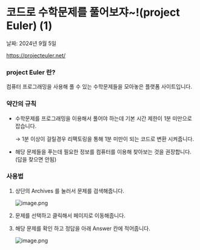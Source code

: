 # 코드로 수학문제를 풀어보쟈~!(project Euler) (1)

날짜: 2024년 9월 5일

https://projecteuler.net/

### project Euler 란?

컴퓨터 프로그래밍을 사용해 풀 수 있는 수학문제들을 모아놓은 플랫폼 사이트입니다.

### 약간의 규칙

- 수학문제를 프로그래밍을 이용해서 풀어야 하는데 기본 시간 제한이 1분 미만으로 잡습니다.
    
    → 1분 이상이 걸릴경우 리팩토링을 통해 1분 미만이 되는 코드로 변환 시켜줍니다.
    
- 해당 문제들을 푸는데 필요한 정보를 컴퓨터를 이용해 찾아보는 것을 권장합니다. (답을 찾으면 안됨)

### 사용법

1. 상단의 Archives 를 눌러서 문제를 검색해줍니다.
    
    ![image.png](../%E1%84%8F%E1%85%A9%E1%84%83%E1%85%B3%E1%84%85%E1%85%A9%20%E1%84%89%E1%85%AE%E1%84%92%E1%85%A1%E1%86%A8%E1%84%86%E1%85%AE%E1%86%AB%E1%84%8C%E1%85%A6%E1%84%85%E1%85%B3%E1%86%AF%20%E1%84%91%E1%85%AE%E1%86%AF%E1%84%8B%E1%85%A5%E1%84%87%E1%85%A9%E1%84%8C%E1%85%A3~!(project%20Euler)%20a409d574b15f40b69a749fda64ab154e/image.png)
    
2. 문제를 선택하고 클릭해서 페이지로 이동해줍니다.
3. 해당 문제를 확인 하고 정답을 아래 Answer 칸에 적어줍니다.
    
    ![image.png](../%E1%84%8F%E1%85%A9%E1%84%83%E1%85%B3%E1%84%85%E1%85%A9%20%E1%84%89%E1%85%AE%E1%84%92%E1%85%A1%E1%86%A8%E1%84%86%E1%85%AE%E1%86%AB%E1%84%8C%E1%85%A6%E1%84%85%E1%85%B3%E1%86%AF%20%E1%84%91%E1%85%AE%E1%86%AF%E1%84%8B%E1%85%A5%E1%84%87%E1%85%A9%E1%84%8C%E1%85%A3~!(project%20Euler)%20a409d574b15f40b69a749fda64ab154e/image%201.png)